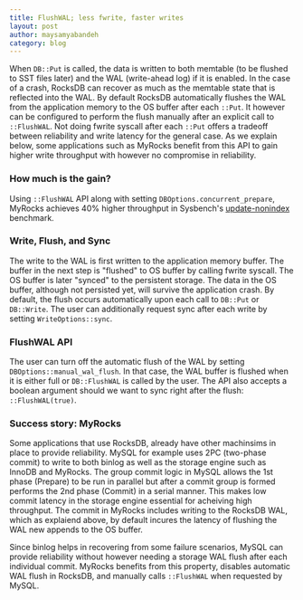 ```yaml
---
title: FlushWAL; less fwrite, faster writes
layout: post
author: maysamyabandeh
category: blog
---
```


When `DB::Put` is called, the data is written to both memtable (to be flushed to SST files later) and the WAL (write-ahead log) if it is enabled. In the case of a crash, RocksDB can recover as much as the memtable state that is reflected into the WAL. By default RocksDB automatically flushes the WAL from the application memory to the OS buffer after each `::Put`. It however can be configured to perform the flush manually after an explicit call to `::FlushWAL`. Not doing fwrite syscall after each `::Put` offers a tradeoff between reliability and write latency for the general case. As we explain below, some applications such as MyRocks benefit from this API to gain higher write throughput with however no compromise in reliability.

### How much is the gain?

Using `::FlushWAL` API along with setting `DBOptions.concurrent_prepare`, MyRocks achieves 40% higher throughput in Sysbench's [update-nonindex](https://github.com/akopytov/sysbench/blob/main/src/lua/oltp_update_non_index.lua) benchmark.

### Write, Flush, and Sync

The write to the WAL is first written to the application memory buffer. The buffer in the next step is "flushed" to OS buffer by calling fwrite syscall. The OS buffer is later "synced" to the persistent storage. The data in the OS buffer, although not persisted yet, will survive the application crash. By default, the flush occurs automatically upon each call to `DB::Put` or `DB::Write`. The user can additionally request sync after each write by setting `WriteOptions::sync`.

### FlushWAL API

The user can turn off the automatic flush of the WAL by setting `DBOptions::manual_wal_flush`. In that case, the WAL buffer is flushed when it is either full or `DB::FlushWAL` is called by the user. The API also accepts a boolean argument should we want to sync right after the flush: `::FlushWAL(true)`.

### Success story: MyRocks

Some applications that use RocksDB, already have other machinsims in place to provide reliability. MySQL for example uses 2PC (two-phase commit) to write to both binlog as well as the storage engine such as InnoDB and MyRocks. The group commit logic in MySQL allows the 1st phase (Prepare) to be run in parallel but after a commit group is formed performs the 2nd phase (Commit) in a serial manner. This makes low commit latency in the storage engine essential for acheiving high throughput. The commit in MyRocks includes writing to the RocksDB WAL, which as explaiend above, by default incures the latency of flushing the WAL new appends to the OS buffer.

Since binlog helps in recovering from some failure scenarios, MySQL can provide reliability without however needing a storage WAL flush after each individual commit. MyRocks benefits from this property, disables automatic WAL flush in RocksDB, and manually calls `::FlushWAL` when requested by MySQL.

